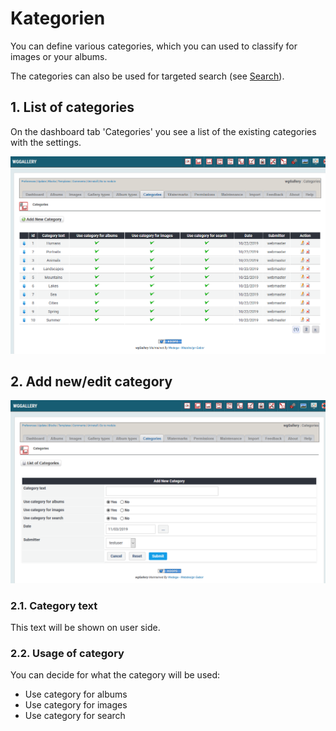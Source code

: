 # Kategorien

You can define various categories, which you can used to classify for images or your albums.

The categories can also be used for targeted search \(see [Search]()\).

## 1. List of categories

On the dashboard tab 'Categories' you see a list of the existing categories with the settings.

![List of categories](../../.gitbook/assets/categories1.png)

## 2. Add new/edit category

![Add new or edit category](../../.gitbook/assets/categories2.png)

### 2.1. Category text

This text will be shown on user side.

### 2.2. Usage of category

You can decide for what the category will be used:

* Use category for albums
* Use category for images
* Use category for search

